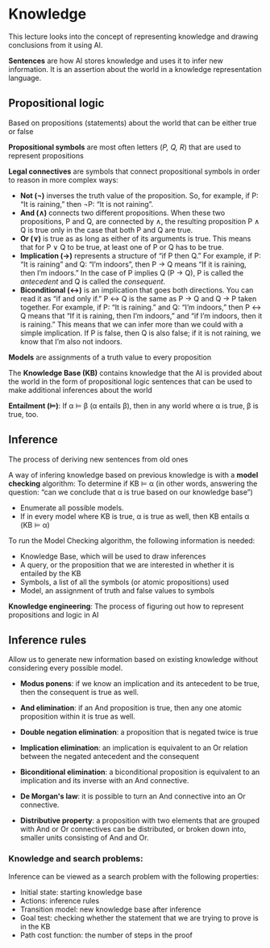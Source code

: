 # Knowledge

This lecture looks into the concept of representing knowledge and drawing conclusions from it using AI.

**Sentences** are how AI stores knowledge and uses it to infer new information. It is an assertion about the world in a knowledge representation language.


## Propositional logic

Based on propositions (statements) about the world that can be either true or false

**Propositional symbols** are most often letters (*P, Q, R*) that are used to represent propositions

**Legal connectives** are symbols that connect propositional symbols in order to reason in more complex ways:
- **Not (¬)** inverses the truth value of the proposition. So, for example, if P: “It is raining,” then ¬P: “It is not raining”.
- **And (∧)** connects two different propositions. When these two propositions, P and Q, are connected by ∧, the resulting proposition P ∧ Q is true only in the case that both P and Q are true.
- **Or (∨)** is true as as long as either of its arguments is true. This means that for P ∨ Q to be true, at least one of P or Q has to be true.
- **Implication (→)** represents a structure of “if P then Q.” For example, if P: “It is raining” and Q: “I’m indoors”, then P → Q means “If it is raining, then I’m indoors.” In the case of P implies Q (P → Q), P is called the *antecedent* and Q is called the *consequent*.
- **Biconditional (↔)** is an implication that goes both directions. You can read it as “if and only if.” P ↔ Q is the same as P → Q and Q → P taken together. For example, if P: “It is raining.” and Q: “I’m indoors,” then P ↔ Q means that “If it is raining, then I’m indoors,” and “if I’m indoors, then it is raining.” This means that we can infer more than we could with a simple implication. If P is false, then Q is also false; if it is not raining, we know that I’m also not indoors.

**Models** are assignments of a truth value to every proposition

The **Knowledge Base (KB)** contains knowledge that the AI is provided about the world in the form of propositional logic sentences that can be used to make additional inferences about the world

**Entailment (⊨)**: If α ⊨ β (α entails β), then in any world where α is true, β is true, too.


## Inference

The process of deriving new sentences from old ones

A way of infering knowledge based on previous knowledge is with a **model checking** algorithm:
To determine if KB ⊨ α (in other words, answering the question: “can we conclude that α is true based on our knowledge base”)
- Enumerate all possible models.
- If in every model where KB is true, α is true as well, then KB entails α (KB ⊨ α)

To run the Model Checking algorithm, the following information is needed:
- Knowledge Base, which will be used to draw inferences
- A query, or the proposition that we are interested in whether it is entailed by the KB
- Symbols, a list of all the symbols (or atomic propositions) used 
- Model, an assignment of truth and false values to symbols


**Knowledge engineering**: The process of figuring out how to represent propositions and logic in AI


## Inference rules

Allow us to generate new information based on existing knowledge without considering every possible model.

- **Modus ponens**: if we know an implication and its antecedent to be true, then the consequent is true as well.

- **And elimination**: if an And proposition is true, then any one atomic proposition within it is true as well.

- **Double negation elimination**: a proposition that is negated twice is true

- **Implication elimination**: an implication is equivalent to an Or relation between the negated antecedent and the consequent

- **Biconditional elimination**: a biconditional proposition is equivalent to an implication and its inverse with an And connective.

- **De Morgan's law**: it is possible to turn an And connective into an Or connective.

- **Distributive property**: a proposition with two elements that are grouped with And or Or connectives can be distributed, or broken down into, smaller units consisting of And and Or.


### Knowledge and search problems:
Inference can be viewed as a search problem with the following properties:

- Initial state: starting knowledge base
- Actions: inference rules
- Transition model: new knowledge base after inference
- Goal test: checking whether the statement that we are trying to prove is in the KB
- Path cost function: the number of steps in the proof
